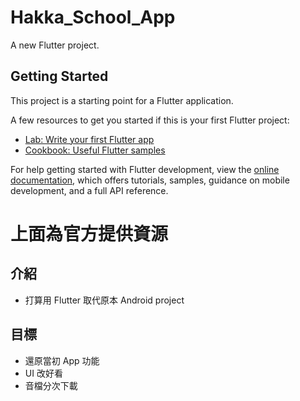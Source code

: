 # Hakka_School_App

A new Flutter project.

## Getting Started

This project is a starting point for a Flutter application.

A few resources to get you started if this is your first Flutter project:

- [Lab: Write your first Flutter app](https://docs.flutter.dev/get-started/codelab)
- [Cookbook: Useful Flutter samples](https://docs.flutter.dev/cookbook)

For help getting started with Flutter development, view the
[online documentation](https://docs.flutter.dev/), which offers tutorials,
samples, guidance on mobile development, and a full API reference.


# 上面為官方提供資源
## 介紹
- 打算用 Flutter 取代原本 Android project

## 目標
- 還原當初 App 功能
- UI 改好看
- 音檔分次下載